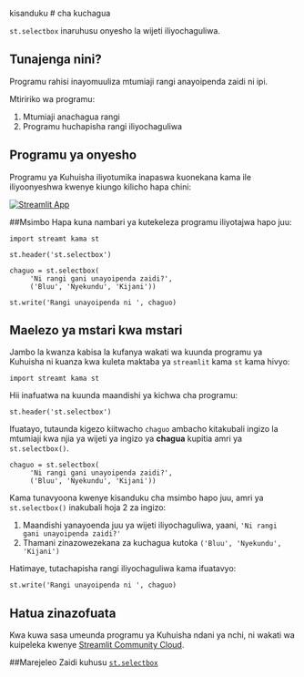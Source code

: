 kisanduku # cha kuchagua

`st.selectbox` inaruhusu onyesho la wijeti iliyochaguliwa.

## Tunajenga nini?

Programu rahisi inayomuuliza mtumiaji rangi anayoipenda zaidi ni ipi.

Mtiririko wa programu:
1. Mtumiaji anachagua rangi
2. Programu huchapisha rangi iliyochaguliwa

## Programu ya onyesho
Programu ya Kuhuisha iliyotumika inapaswa kuonekana kama ile iliyoonyeshwa kwenye kiungo kilicho hapa chini:

[![Streamlit App](https://static.streamlit.io/badges/streamlit_badge_black_white.svg)](https://share.streamlit.io/dataprofessor/st.selectbox/)

##Msimbo
Hapa kuna nambari ya kutekeleza programu iliyotajwa hapo juu:
``` chatu
import streamt kama st

st.header('st.selectbox')

chaguo = st.selectbox(
     'Ni rangi gani unayoipenda zaidi?',
     ('Bluu', 'Nyekundu', 'Kijani'))

st.write('Rangi unayoipenda ni ', chaguo)
```

## Maelezo ya mstari kwa mstari
Jambo la kwanza kabisa la kufanya wakati wa kuunda programu ya Kuhuisha ni kuanza kwa kuleta maktaba ya `streamlit` kama `st` kama hivyo:
``` chatu
import streamt kama st
```

Hii inafuatwa na kuunda maandishi ya kichwa cha programu:
``` chatu
st.header('st.selectbox')
```

Ifuatayo, tutaunda kigezo kiitwacho `chaguo` ambacho kitakubali ingizo la mtumiaji kwa njia ya wijeti ya ingizo ya **chagua** kupitia amri ya `st.selectbox()`.

``` chatu
chaguo = st.selectbox(
     'Ni rangi gani unayoipenda zaidi?',
     ('Bluu', 'Nyekundu', 'Kijani'))
```
Kama tunavyoona kwenye kisanduku cha msimbo hapo juu, amri ya `st.selectbox()` inakubali hoja 2 za ingizo:
1. Maandishi yanayoenda juu ya wijeti iliyochaguliwa, yaani, `'Ni rangi gani unayoipenda zaidi?'`
2. Thamani zinazowezekana za kuchagua kutoka `('Bluu', 'Nyekundu', 'Kijani')`

Hatimaye, tutachapisha rangi iliyochaguliwa kama ifuatavyo:
``` chatu
st.write('Rangi unayoipenda ni ', chaguo)
```

## Hatua zinazofuata
Kwa kuwa sasa umeunda programu ya Kuhuisha ndani ya nchi, ni wakati wa kuipeleka kwenye [Streamlit Community Cloud](https://streamlit.io/cloud).

##Marejeleo
Zaidi kuhusu [`st.selectbox`](https://docs.streamlit.io/library/api-reference/widgets/st.selectbox)
